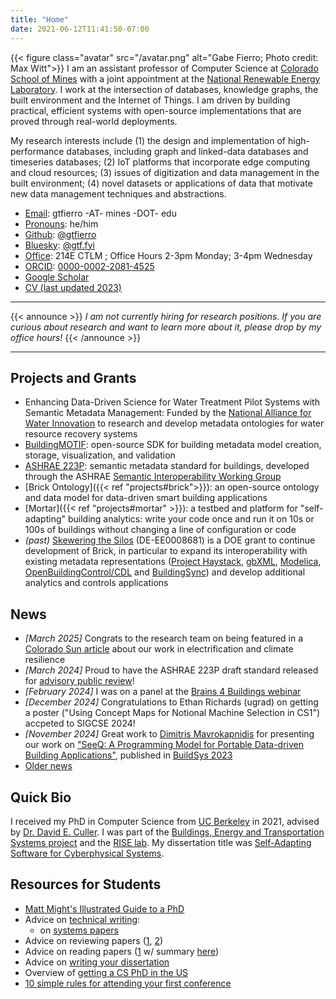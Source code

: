 ```yaml
---
title: "Home"
date: 2021-06-12T11:41:50-07:00
---
```

{{< figure class="avatar" src="/avatar.png" alt="Gabe Fierro; Photo credit: Max Witt">}}
I am an assistant professor of Computer Science at [Colorado School of Mines](https://cs.mines.edu/) with a joint appointment at the [National Renewable Energy Laboratory](https://www.nrel.gov/). I work at the intersection of databases, knowledge graphs, the built environment and the Internet of Things. I am driven by building practical, efficient systems with open-source implementations that are proved through real-world deployments.

My research interests include (1) the design and implementation of high-performance databases, including graph and linked-data databases and timeseries databases; (2) IoT platforms that incorporate edge computing and cloud resources; (3) issues of digitization and data management in the built environment; (4) novel datasets or applications of data that motivate new data management techniques and abstractions.

* <u>Email</u>: gtfierro -AT- mines -DOT- edu
* <u>Pronouns</u>: he/him
* <u>Github</u>: [@gtfierro](https://github.com/gtfierro/)
* <u>Bluesky</u>: [@gtf.fyi](https://bsky.app/profile/gtf.fyi)
* <u>Office</u>: 214E CTLM ; Office Hours 2-3pm Monday; 3-4pm Wednesday
* <u>ORCID</u>: [0000-0002-2081-4525](https://orcid.org/0000-0002-2081-4525)
* [Google Scholar](https://scholar.google.com/citations?user=9wj4L7MAAAAJ&hl=en)
* [CV (last updated 2023)](/fierro-cv.pdf)

---

<!--
{{< announce >}}
*I am looking for PhD, Masters and undergraduate students who are interested in research. If you are a prospective PhD or Masters student, please send me a <u>descriptive and specific</u> email introducing yourself and your research interests along with your current resume or CV. If you are a current student at Mines, feel free to drop by my office.*
{{< /announce >}}
-->
{{< announce >}}
*I am not currently hiring for research positions. If you are curious about research and want to learn more about it, please drop by my office hours!*
{{< /announce >}}

---

## Projects and Grants

* Enhancing Data-Driven Science for Water Treatment Pilot Systems with Semantic Metadata Management: Funded by the [National Alliance for Water Innovation](https://www.nawihub.org) to research and develop metadata ontologies for water resource recovery systems
* [BuildingMOTIF](https://github.com/NREL/BuildingMOTIF): open-source SDK for building metadata model creation, storage, visualization, and validation
* [ASHRAE 223P](https://open223.info): semantic metadata standard for buildings, developed through the ASHRAE [Semantic Interoperability Working Group](http://www.bacnet.org/WG/SI/index.html)
* [Brick Ontology]({{< ref "projects#brick">}}): an open-source ontology and data model for data-driven smart building applications
* [Mortar]({{< ref "projects#mortar" >}}): a testbed and platform for "self-adapting" building analytics: write your code once and run it on 10s or 100s of buildings without changing a line of configuration or code
* *(past)* [Skewering the Silos](https://www.energy.gov/nepa/downloads/cx-101494-skewering-silos-using-brick-enable-portable-analytics-modeling-and-controls) (DE-EE0008681) is a DOE grant to continue development of Brick, in particular to expand its interoperability with existing metadata representations ([Project Haystack](https://project-haystack.org/), [gbXML](https://www.gbxml.org/), [Modelica](https://modelica.org/), [OpenBuildingControl/CDL](http://obc.lbl.gov/) and [BuildingSync](https://buildingsync.net/)) and develop additional analytics and controls applications

## News

* *[March 2025]* Congrats to the research team on being featured in a [Colorado Sun article](https://coloradosun.com/2025/03/03/energy-efficiency-mobile-homes-colorado-school-of-mines-leadville/) about our work in electrification and climate resilience
* *[March 2024]* Proud to have the ASHRAE 223P draft standard released for [advisory public review](https://osr.ashrae.org/Online-Comment-Database/ShowDoc2/Table/DocumentAttachments/FileName/4289-223P_APRDraft.pdf/download/false)!
* *[February 2024]* I was on a panel at the [Brains 4 Buildings webinar](https://brains4buildings.org/2024/02/28/webinar-scaling-adoption-of-automated-operational-intelligence-for-energy-productivity-in-smart-buildings/)
* *[December 2024]* Congratulations to Ethan Richards (ugrad) on getting a poster ("Using Concept Maps for Notional Machine Selection in CS1") accpeted to SIGCSE 2024!
* *[November 2024]* Great work to [Dimitris Mavrokapnidis](https://www.ucl.ac.uk/bartlett/environmental-design/people/dimitris-mavrokapnidis) for presenting our work on ["SeeQ: A Programming Model for Portable Data-driven Building Applications"](/papers/mavrokapnidis2023seeq.pdf), published in [BuildSys 2023](https://buildsys.acm.org/2023/)
* [Older news](/oldnews)

## Quick Bio

I received my PhD in Computer Science from [UC Berkeley](https://eecs.berkeley.edu/) in 2021, advised by [Dr. David E. Culler](https://people.eecs.berkeley.edu/~culler/). I was part of the [Buildings, Energy and Transportation Systems project](http://bets.cs.berkeley.edu) and the [RISE lab](https://rise.cs.berkeley.edu). My dissertation title was [Self-Adapting Software for Cyberphysical Systems](https://www2.eecs.berkeley.edu/Pubs/TechRpts/2021/EECS-2021-159.html).

## Resources for Students

* [Matt Might's Illustrated Guide to a PhD](https://matt.might.net/articles/phd-school-in-pictures/)
* Advice on [technical writing](https://www.cs.tufts.edu/~nr/pubs/two-abstract.html):
    * on [systems papers](http://svr-sk818-web.cl.cam.ac.uk/keshav/papers/10/ogres2.pdf)
* Advice on reviewing papers ([1](https://people.inf.ethz.ch/troscoe/pubs/review-writing.pdf), [2](https://www.cs.utexas.edu/users/mckinley/notes/reviewing-smith.pdf))
* Advice on reading papers ([1](http://www.sigcomm.org/sites/default/files/ccr/papers/2007/July/1273445-1273458.pdf) w/ summary [here](https://derekchia.com/how-to-read-a-research-paper-3-pass-approach/))
* Advice on [writing your dissertation](https://www.ccs.neu.edu/home/shivers/diss-advice.html)
* Overview of [getting a CS PhD in the US](https://parentheticallyspeaking.org/articles/us-cs-phd-faq/)
* [10 simple rules for attending your first conference](https://www.ncbi.nlm.nih.gov/pmc/articles/PMC8282073/)

